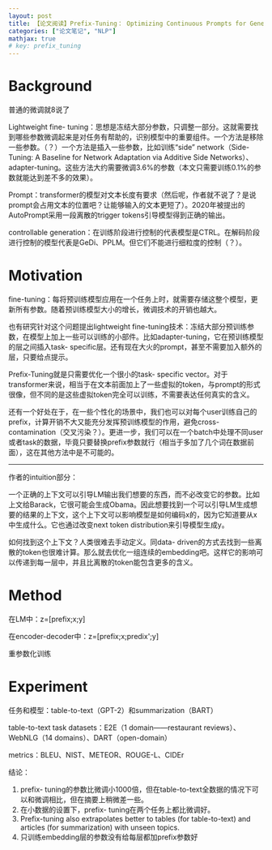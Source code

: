 ```yaml
---
layout: post
title: 【论文阅读】Prefix-Tuning： Optimizing Continuous Prompts for Generation
categories: ["论文笔记", "NLP"]
mathjax: true
# key: prefix_tuning
---
```


# Background

普通的微调就8说了

Lightweight fine- tuning：思想是冻结大部分参数，只调整一部分。这就需要找到哪些参数微调起来是对任务有帮助的，识别模型中的重要组件。一个方法是移除一些参数。（？）一个方法是插入一些参数，比如训练“side” network（Side-Tuning: A Baseline for Network Adaptation via Additive Side Networks）、adapter-tuning。这些方法大约需要微调3.6%的参数（本文只需要训练0.1%的参数就能达到差不多的效果）。

Prompt：transformer的模型对文本长度有要求（然后呢，作者就不说了？是说prompt会占用文本的位置吧？让能够输入的文本更短了）。2020年被提出的AutoPrompt采用一段离散的trigger tokens引导模型得到正确的输出。

controllable generation：在训练阶段进行控制的代表模型是CTRL。在解码阶段进行控制的模型代表是GeDi、PPLM。但它们不能进行细粒度的控制（？）。

# Motivation

fine-tuning：每将预训练模型应用在一个任务上时，就需要存储这整个模型，更新所有参数。随着预训练模型大小的增长，微调技术的开销也越大。

也有研究针对这个问题提出lightweight fine-tuning技术：冻结大部分预训练参数，在模型上加上一些可以训练的小部件。比如adapter-tuning，它在预训练模型的层之间插入task- specific层。还有现在大火的prompt，甚至不需要加入额外的层，只要给点提示。

Prefix-Tuning就是只需要优化一个很小的task- specific vector。对于transformer来说，相当于在文本前面加上了一些虚拟的token，与prompt的形式很像，但不同的是这些虚拟token完全可以训练，不需要表达任何真实的含义。

还有一个好处在于，在一些个性化的场景中，我们也可以对每个user训练自己的prefix，计算开销不大又能充分发挥预训练模型的作用，避免cross- contamination（交叉污染？）。更进一步，我们可以在一个batch中处理不同user或者task的数据，毕竟只要替换prefix参数就行（相当于多加了几个词在数据前面），这在其他方法中是不可能的。

---

作者的intuition部分：

一个正确的上下文可以引导LM输出我们想要的东西，而不必改变它的参数。比如上文给Barack，它很可能会生成Obama。因此想要找到一个可以引导LM生成想要的结果的上下文，这个上下文可以影响模型是如何编码x的，因为它知道要从x中生成什么。它也通过改变next token distribution来引导模型生成y。

如何找到这个上下文？人类很难去手动定义。同data- driven的方式去找到一些离散的token也很难计算。那么就去优化一组连续的embedding吧。这样它的影响可以传递到每一层中，并且比离散的token能包含更多的含义。

# Method

在LM中：z=[prefix;x;y]

在encoder-decoder中：z=[prefix;x;predix';y]

重参数化训练

# Experiment

任务和模型：table-to-text（GPT-2）和summarization（BART）

table-to-text task datasets：E2E（1 domain——restaurant reviews）、WebNLG（14 domains）、DART（open-domain）

metrics：BLEU、NIST、METEOR、ROUGE-L、CIDEr

结论：

1. prefix- tuning的参数比微调小1000倍，但在table-to-text全数据的情况下可以和微调相比，但在摘要上稍微差一些。
2. 在小数据的设置下，prefix- tuning在两个任务上都比微调好。
3. Prefix-tuning also extrapolates better to tables (for table-to-text) and
   articles (for summarization) with unseen topics.
4. 只训练embedding层的参数没有给每层都加prefix参数好